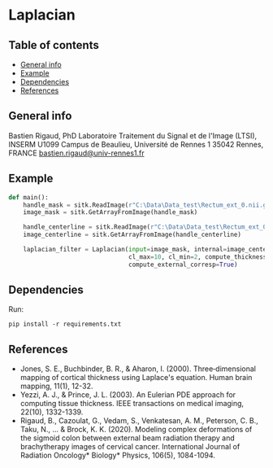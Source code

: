 # Laplacian

## Table of contents
* [General info](#general-info)
* [Example](#example)
* [Dependencies](#dependencies)
* [References](#references)

## General info
Bastien Rigaud, PhD
Laboratoire Traitement du Signal et de l'Image (LTSI), INSERM U1099
Campus de Beaulieu, Université de Rennes 1
35042 Rennes, FRANCE
bastien.rigaud@univ-rennes1.fr

## Example 

```python
def main():
    handle_mask = sitk.ReadImage(r"C:\Data\Data_test\Rectum_ext_0.nii.gz")
    image_mask = sitk.GetArrayFromImage(handle_mask)

    handle_centerline = sitk.ReadImage(r"C:\Data\Data_test\Rectum_ext_0_centerline.nii.gz")
    image_centerline = sitk.GetArrayFromImage(handle_centerline)

    laplacian_filter = Laplacian(input=image_mask, internal=image_centerline, spacing=handle_mask.GetSpacing(),
                                 cl_max=10, cl_min=2, compute_thickness=True, compute_internal_corresp=True,
                                 compute_external_corresp=True)
```

## Dependencies

Run:
```
pip install -r requirements.txt
```

## References
- Jones, S. E., Buchbinder, B. R., & Aharon, I. (2000). Three‐dimensional mapping of cortical thickness using Laplace's equation. Human brain mapping, 11(1), 12-32.
- Yezzi, A. J., & Prince, J. L. (2003). An Eulerian PDE approach for computing tissue thickness. IEEE transactions on medical imaging, 22(10), 1332-1339.
- Rigaud, B., Cazoulat, G., Vedam, S., Venkatesan, A. M., Peterson, C. B., Taku, N., ... & Brock, K. K. (2020). Modeling complex deformations of the sigmoid colon between external beam radiation therapy and brachytherapy images of cervical cancer. International Journal of Radiation Oncology* Biology* Physics, 106(5), 1084-1094.
